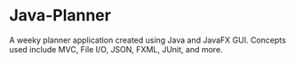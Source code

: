 # Java-Planner
A weeky planner application created using Java and JavaFX GUI. Concepts used include MVC, File I/O, JSON, FXML, JUnit, and more.

